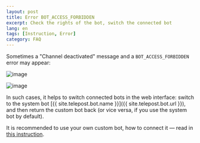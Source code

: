 ```yaml
---
layout: post
title: Error BOT_ACCESS_FORBIDDEN
excerpt: Check the rights of the bot, switch the connected bot
lang: en
tags: [Instruction, Error]
category: FAQ
---
```


Sometimes a "Channel deactivated" message and a `BOT_ACCESS_FORBIDDEN` error may appear:

![image](https://user-images.githubusercontent.com/24430718/202869020-37e868be-5841-44ca-984d-cb26db11add4.jpg)

![image](https://user-images.githubusercontent.com/24430718/202869049-0eeb62d0-6ec3-439a-9ca4-ef8a9b0cd2a4.jpg)

In such cases, it helps to switch connected bots in the web interface: switch to the system bot [{{ site.telepost.bot.name }}]({{ site.telepost.bot.url }}), and then return the custom bot back (or vice versa, if you use the system bot by default).

It is recommended to use your own custom bot, how to connect it — read in [this instruction](_posts/2019-04-26-personal-bot-for-telepost.md).
